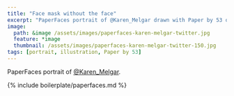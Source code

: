 ```yaml
---
title: "Face mask without the face"
excerpt: "PaperFaces portrait of @Karen_Melgar drawn with Paper by 53 on an iPad."
image: 
  path: &image /assets/images/paperfaces-karen-melgar-twitter.jpg 
  feature: *image
  thumbnail: /assets/images/paperfaces-karen-melgar-twitter-150.jpg
tags: [portrait, illustration, Paper by 53]
---
```


PaperFaces portrait of [@Karen_Melgar](https://twitter.com/Karen_Melgar).

{% include boilerplate/paperfaces.md %}
